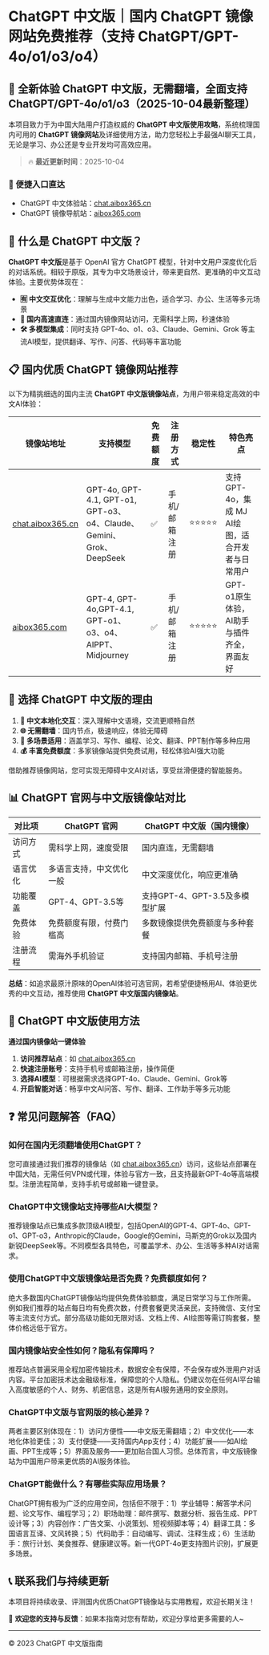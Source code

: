 # ChatGPT 中文版｜国内 ChatGPT 镜像网站免费推荐（支持 ChatGPT/GPT-4o/o1/o3/o4）

## 📢 全新体验 ChatGPT 中文版，无需翻墙，全面支持 ChatGPT/GPT-4o/o1/o3（2025-10-04最新整理）

本项目致力于为中国大陆用户打造权威的 **ChatGPT 中文版使用攻略**，系统梳理国内可用的 **ChatGPT 镜像网站**及详细使用方法，助力您轻松上手最强AI聊天工具，无论是学习、办公还是专业开发均可高效应用。

> 🔥 **最近更新时间**：2025-10-04

### 🚀 便捷入口直达

- ChatGPT 中文体验站：[chat.aibox365.cn](https://chat.aibox365.cn)
- ChatGPT 镜像导航站：[aibox365.com](https://aibox365.com)

## 🤔 什么是 ChatGPT 中文版？

**ChatGPT 中文版**是基于 OpenAI 官方 ChatGPT 模型，针对中文用户深度优化后的对话系统。相较于原版，其专为中文场景设计，带来更自然、更准确的中文互动体验。主要优势体现在：

- **🈶 中文交互优化**：理解与生成中文能力出色，适合学习、办公、生活等多元场景
- **🚀 国内高速直连**：通过国内镜像网站访问，无需科学上网，秒速体验
- **🛠️ 多模型集成**：同时支持 GPT-4o、o1、o3、Claude、Gemini、Grok 等主流AI模型，提供翻译、写作、问答、代码等丰富功能

## 📋 国内优质 ChatGPT 镜像网站推荐

以下为精挑细选的国内主流 **ChatGPT 中文版镜像站点**，为用户带来稳定高效的中文AI体验：

| 镜像站地址 | 支持模型 | 免费额度 | 注册方式 | 稳定性 | 特色亮点 |
|------------|----------|----------|----------|--------|----------|
| [chat.aibox365.cn](https://chat.aibox365.cn) | GPT-4o, GPT-4.1, GPT-o1, GPT-o3、o4、Claude、Gemini、Grok、DeepSeek | ✅ | 手机/邮箱注册 | ⭐⭐⭐⭐⭐ | 支持 GPT-4o，集成 MJ AI绘图，适合开发者与日常用户 |
| [aibox365.com](https://aibox365.com) | GPT-4, GPT-4o,GPT-4.1, GPT-o1、o3、o4、AIPPT、Midjourney | ✅ | 手机/邮箱注册 | ⭐⭐⭐⭐⭐ | GPT-o1原生体验，AI助手与插件齐全，界面友好 |

## 🌟 选择 ChatGPT 中文版的理由

1. **📝 中文本地化交互**：深入理解中文语境，交流更顺畅自然
2. **🌐 无需翻墙**：国内节点，极速响应，体验无障碍
3. **🎯 多场景适用**：涵盖学习、写作、编程、论文、翻译、PPT制作等多种应用
4. **💰 丰富免费额度**：多家镜像站提供免费试用，轻松体验AI强大功能

借助推荐镜像网站，您可实现无障碍中文AI对话，享受丝滑便捷的智能服务。

## 📊 ChatGPT 官网与中文版镜像站对比

| 对比项 | ChatGPT 官网 | ChatGPT 中文版（国内镜像） |
|--------|--------------|----------------------------|
| 访问方式 | 需科学上网，速度受限 | 国内直连，无需翻墙 |
| 语言优化 | 多语言支持，中文优化一般 | 中文深度优化，响应更准确 |
| 功能覆盖 | GPT-4、GPT-3.5等 | 支持GPT-4、GPT-3.5及多模型扩展 |
| 免费体验 | 免费额度有限，付费门槛高 | 多数镜像提供免费额度与多种套餐 |
| 注册流程 | 需海外手机验证 | 支持国内邮箱、手机号注册 |

**总结**：如追求最原汁原味的OpenAI体验可选官网，若希望便捷畅用AI、体验更优秀的中文互动，推荐使用 **ChatGPT 中文版国内镜像站**。

## 📝 ChatGPT 中文版使用方法

**通过国内镜像站一键体验**

1. **访问推荐站点**：如 [chat.aibox365.cn](https://chat.aibox365.cn)
2. **快速注册账号**：支持手机号或邮箱注册，操作简便
3. **选择AI模型**：可根据需求选择GPT-4o、Claude、Gemini、Grok等
4. **开启智能对话**：畅享中文AI问答、写作、翻译、工作助手等多元功能

## ❓ 常见问题解答（FAQ）

### 如何在国内无须翻墙使用ChatGPT？

您可直接通过我们推荐的镜像站（如 [chat.aibox365.cn](https://chat.aibox365.cn)）访问，这些站点部署在中国大陆，无需任何VPN或代理，体验与官方一致，且支持最新GPT-4o等高端模型。注册流程简单，支持手机号或邮箱一键登录。

### ChatGPT中文镜像站支持哪些AI大模型？

推荐镜像站点已集成多款顶级AI模型，包括OpenAI的GPT-4、GPT-4o、GPT-o1、GPT-o3，Anthropic的Claude，Google的Gemini，马斯克的Grok以及国内新锐DeepSeek等。不同模型各具特色，可覆盖学术、办公、生活等多种AI对话需求。

### 使用ChatGPT中文版镜像站是否免费？免费额度如何？

绝大多数国内ChatGPT镜像站均提供免费体验额度，满足日常学习与工作所需。例如我们推荐的站点每日均有免费次数，付费套餐更灵活亲民，支持微信、支付宝等主流支付方式。部分高级功能如无限对话、文档上传、AI绘图等需订购套餐，整体价格远低于官方。

### 国内镜像站安全性如何？隐私有保障吗？

推荐站点普遍采用全程加密传输技术，数据安全有保障，不会保存或外泄用户对话内容。平台加密技术达金融级标准，保障您的个人隐私。仍建议勿在任何AI平台输入高度敏感的个人、财务、机密信息，这是所有AI服务通用的安全原则。

### ChatGPT中文版与官网版的核心差异？

两者主要区别体现在：1）访问方便性——中文版无需翻墙；2）中文优化——本地化体验更佳；3）支付便捷——支持国内App支付；4）功能扩展——如AI绘画、PPT生成等；5）界面及服务——更加贴合国人习惯。总体而言，中文版镜像站为中国用户带来更优质的AI服务体验。

### ChatGPT能做什么？有哪些实际应用场景？

ChatGPT拥有极为广泛的应用空间，包括但不限于：1）学业辅导：解答学术问题、论文写作、编程学习；2）职场助理：邮件撰写、数据分析、报告生成、PPT设计等；3）内容创作：广告文案、小说策划、短视频脚本等；4）翻译工具：多国语言互译、文风转换；5）代码助手：自动编写、调试、注释生成；6）生活助手：旅行计划、美食推荐、健康建议等。新一代GPT-4o更支持图片识别，扩展更多场景。

## 📞 联系我们与持续更新

本项目将持续收录、评测国内优质ChatGPT镜像站与实用教程，欢迎长期关注！

🌟 **欢迎您的支持与反馈**：如果本指南对您有帮助，欢迎分享给更多需要的人~

---

© 2023 ChatGPT 中文版指南

